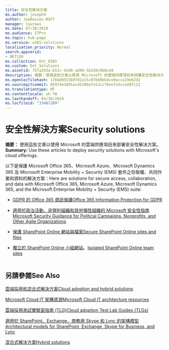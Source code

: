 ```yaml
---
title: 安全性解決方案
ms.author: josephd
author: JoeDavies-MSFT
manager: laurawi
ms.date: 07/30/2018
ms.audience: ITPro
ms.topic: hub-page
ms.service: o365-solutions
localization_priority: Normal
search.appverid:
- MET150
ms.collection: Ent_O365
ms.custom: Ent_Solutions
ms.assetid: 75fa293a-b51c-42d0-ad90-5b3d9c9b0cd4
description: 摘要：使用這些文章以使用 Microsoft 的雲端供應項目來部署安全性解決方案。
ms.openlocfilehash: 17bb89553b97d1a15c076d9bb4ce9acca19e62d2
ms.sourcegitcommit: 85974a1891ac45286efa13cc76eefa3cce28fc22
ms.translationtype: MT
ms.contentlocale: zh-TW
ms.lasthandoff: 04/30/2019
ms.locfileid: "33487209"
---
```

# <a name="security-solutions"></a><span data-ttu-id="46f5a-103">安全性解決方案</span><span class="sxs-lookup"><span data-stu-id="46f5a-103">Security solutions</span></span>

 <span data-ttu-id="46f5a-104">**摘要：** 使用這些文章以使用 Microsoft 的雲端供應項目來部署安全性解決方案。</span><span class="sxs-lookup"><span data-stu-id="46f5a-104">**Summary:** Use these articles to deploy security solutions with Microsoft's cloud offerings.</span></span>
  
<span data-ttu-id="46f5a-105">以下是保護 Microsoft Office 365、Microsoft Azure、Microsoft Dynamics 365 及 Microsoft Enterprise Mobility + Security (EMS) 套件之存取權、共同作業和資料的解決方案：</span><span class="sxs-lookup"><span data-stu-id="46f5a-105">Here are solutions for secure access, collaboration, and data with Microsoft Office 365, Microsoft Azure, Microsoft Dynamics 365, and the Microsoft Enterprise Mobility + Security (EMS) suite:</span></span>

- [<span data-ttu-id="46f5a-106">GDPR 的 Office 365 資訊保護</span><span class="sxs-lookup"><span data-stu-id="46f5a-106">Office 365 Information Protection for GDPR</span></span>](office-365-information-protection-for-gdpr.md)
  
- [<span data-ttu-id="46f5a-107">適用於政治活動、非營利組織和其他彈性組織的 Microsoft 安全性指南</span><span class="sxs-lookup"><span data-stu-id="46f5a-107">Microsoft Security Guidance for Political Campaigns, Nonprofits, and Other Agile Organizations</span></span>](microsoft-security-guidance-for-political-campaigns-nonprofits-and-other-agile-o.md)
    
- [<span data-ttu-id="46f5a-108">保護 SharePoint Online 網站與檔案</span><span class="sxs-lookup"><span data-stu-id="46f5a-108">Secure SharePoint Online sites and files</span></span>](secure-sharepoint-online-sites-and-files.md)
    
- <span data-ttu-id="46f5a-109">[獨立的 SharePoint Online 小組網站](isolated-sharepoint-online-team-sites.md)。</span><span class="sxs-lookup"><span data-stu-id="46f5a-109">[Isolated SharePoint Online team sites](isolated-sharepoint-online-team-sites.md)</span></span>
<br/><br/>
    
## <a name="see-also"></a><span data-ttu-id="46f5a-110">另請參閱</span><span class="sxs-lookup"><span data-stu-id="46f5a-110">See Also</span></span>

[<span data-ttu-id="46f5a-111">雲端採用和混合式解決方案</span><span class="sxs-lookup"><span data-stu-id="46f5a-111">Cloud adoption and hybrid solutions</span></span>](cloud-adoption-and-hybrid-solutions.md)
  
[<span data-ttu-id="46f5a-112">Microsoft Cloud IT 架構資源</span><span class="sxs-lookup"><span data-stu-id="46f5a-112">Microsoft Cloud IT architecture resources</span></span>](microsoft-cloud-it-architecture-resources.md)
  
[<span data-ttu-id="46f5a-113">雲端採用測試實驗室指南 (TLG)</span><span class="sxs-lookup"><span data-stu-id="46f5a-113">Cloud adoption Test Lab Guides (TLGs)</span></span>](cloud-adoption-test-lab-guides-tlgs.md)
  
[<span data-ttu-id="46f5a-114">適用於 SharePoint、Exchange、商務用 Skype 和 Lync 的架構模型</span><span class="sxs-lookup"><span data-stu-id="46f5a-114">Architectural models for SharePoint, Exchange, Skype for Business, and Lync</span></span>](architectural-models-for-sharepoint-exchange-skype-for-business-and-lync.md)
  
[<span data-ttu-id="46f5a-115">混合式解決方案</span><span class="sxs-lookup"><span data-stu-id="46f5a-115">Hybrid solutions</span></span>](hybrid-solutions.md)


